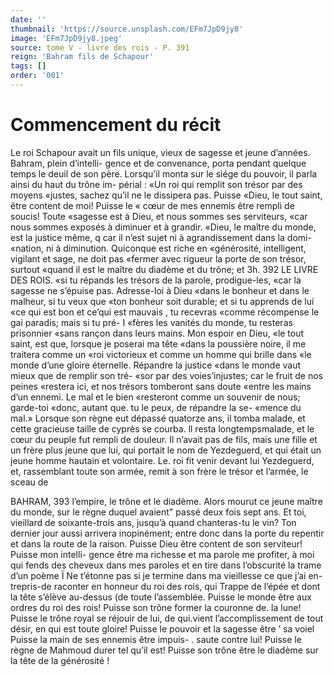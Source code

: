 ```yaml
---
date: ''
thumbnail: 'https://source.unsplash.com/EFm7JpD9jy8'
image: 'EFm7JpD9jy8.jpeg'
source: tome V - livre des rois - P. 391
reign: 'Bahram fils de Schapour'
tags: []
order: '001'
---
```


# Commencement du récit

Le roi Schapour avait un fils unique, vieux de sagesse et jeune d’années. Bahram, plein d’intelli-
gence et de convenance, porta pendant quelque temps le deuil de son père. Lorsqu’il monta sur le siége du pouvoir, il parla ainsi du haut du trône im- périal :
«Un roi qui remplit son trésor par des moyens «justes, sachez qu’il ne le dissipera pas. Puisse «Dieu, le tout saint, être content de moi! Puisse le « cœur de mes ennemis être rempli de soucis! Toute «sagesse est à Dieu, et nous sommes ses serviteurs, «car nous sommes exposés à diminuer et à grandir. «Dieu, le maître du monde, est la justice même,
q car il n’est sujet ni à agrandissement dans la domi-
«nation, ni à diminution. Quiconque est riche en «générosité, intelligent, vigilant et sage, ne doit pas
«fermer avec rigueur la porte de son trésor, surtout «quand il est le maître du diadème et du trône; et
3h.
392 LE LIVRE DES ROIS.
«si tu répands les trésors de la parole, prodigue-les,
«car la sagesse ne s’épuise pas. Adresse-loi à Dieu
«dans le bonheur et dans le malheur, si tu veux que «ton bonheur soit durable; et si tu apprends de lui «ce qui est bon et ce’qui est mauvais , tu recevras «comme récompense le gai paradis; mais si tu pré-
I «fères les vanités du monde, tu resteras prisonnier «sans rançon dans leurs mains. Mon espoir en Dieu, «le tout saint, est que, lorsque je poserai ma tête «dans la poussière noire, il me traitera comme un «roi victorieux et comme un homme qui brille dans «le monde d’une gloire éternelle. Répandre la justice
«dans le monde vaut mieux que de remplir son tré- «sor par des voies’injustes; car le fruit de nos peines «restera ici, et nos trésors tomberont sans doute «entre les mains d’un ennemi. Le mal et le bien «resteront comme un souvenir de nous; garde-toi «donc, autant que. tu le peux, de répandre la se- «mence du mal.»
Lorsque son règne eut dépassé quatorze ans, il tomba malade, et cette gracieuse taille de cyprès se courba. ll resta longtempsmalade, et le cœur du peuple fut rempli de douleur. Il n’avait pas de fils, mais une fille et un frère plus jeune que lui, qui portait le nom de Yezdeguerd, et qui était un jeune homme hautain et volontaire. Le. roi fit venir devant
lui Yezdeguerd, et, rassemblant toute son armée, remit à son frère le trésor et l’armée, le sceau de

BAHRAM, 393 l’empire, le trône et le diadème. Alors mourut ce
jeune maître du monde, sur le règne duquel avaient" passé deux fois sept ans.
Et toi, vieillard de soixante-trois ans, jusqu’à quand chanteras-tu le vin? Ton dernier jour aussi arrivera inopinément; entre donc dans la porte du repentir et dans la route de la raison. Puisse Dieu être content de son serviteur! Puisse mon intelli- gence être ma richesse et ma parole me profiter, à moi qui fends des cheveux dans mes paroles et en tire dans l’obscurité la trame d’un poème Ï Ne t’étonne
pas si je termine dans ma vieillesse ce que j’ai en-
trepris-de raconter en honneur du roi des rois, qui Trappe de l’épée et dont la tête s’élève au-dessus
(de toute l’assemblée. Puisse le monde être aux ordres
du roi des rois! Puisse son trône former la couronne de. la lune! Puisse le trône royal se réjouir de lui,
de qui.vient l’accomplissement de tout désir, en qui
est toute gloire! Puisse le pouvoir et la sagesse être ’
sa voiel Puisse la main de ses ennemis être impuis- . saute contre lui! Puisse le règne de Mahmoud durer tel qu’il est! Puisse son trône être le diadème sur la
tête de la générosité !

